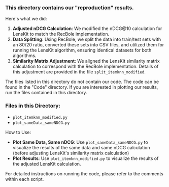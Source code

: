 ### This directory contains our "reproduction" results.
Here's what we did:

1. **Adjusted nDCG Calculation**: We modified the nDCG@10 calculation for LensKit to match the RecBole implementation.
2. **Data Splitting**: Using RecBole, we split the data into train/test sets with an 80/20 ratio, converted these sets into CSV files, and utilized them for running the LensKit algorithm, ensuring identical datasets for both algorithms.
3. **Similarity Matrix Adjustment**: We aligned the LensKit similarity matrix calculation to correspond with the RecBole implementation. Details of this adjustment are provided in the file `split_itemknn_modified`.

The files listed in this directory do not contain our code. The code can be found in the "Code" directory. If you are interested in plotting our results, run the files contained in this directory.

### Files in this Directory:
- `plot_itemknn_modified.py`
- `plot_sameData_sameNDCG.py`

How to Use:
- **Plot Same Data, Same nDCG**: Use `plot_sameData_sameNDCG.py` to visualize the results of the same data and same nDCG calculation (before adjusting LensKit's similarity matrix calculation)
- **Plot Results**: Use `plot_itemknn_modified.py` to visualize the results of the adjusted LensKit calculation.

For detailed instructions on running the code, please refer to the comments within each script.
